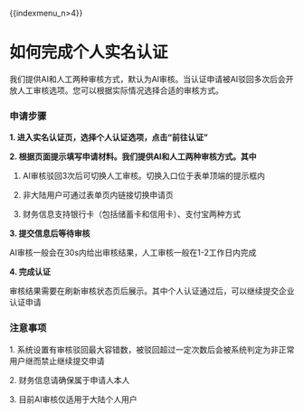 {{indexmenu_n>4}}

# 如何完成个人实名认证

我们提供AI和人工两种审核方式，默认为AI审核。当认证申请被AI驳回多次后会开放人工审核选项。您可以根据实际情况选择合适的审核方式。

### 申请步骤

**1. 进入实名认证页，选择个人认证选项，点击“前往认证”**

**2. 根据页面提示填写申请材料。我们提供AI和人工两种审核方式。其中**

1.  AI审核驳回3次后可切换人工审核。切换入口位于表单顶端的提示框内



1.  非大陆用户可通过表单页内链接切换申请页



1.  财务信息支持银行卡（包括储蓄卡和信用卡）、支付宝两种方式

**3. 提交信息后等待审核**

AI审核一般会在30s内给出审核结果，人工审核一般在1-2工作日内完成

**4. 完成认证**

审核结果需要在刷新审核状态页后展示。其中个人认证通过后，可以继续提交企业认证申请

### 注意事项

1\. 系统设置有审核驳回最大容错数，被驳回超过一定次数后会被系统判定为非正常用户继而禁止继续提交申请

2\. 财务信息请确保属于申请人本人

3\. 目前AI审核仅适用于大陆个人用户
